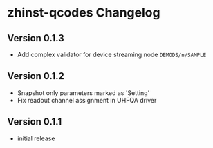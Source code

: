 # zhinst-qcodes Changelog

## Version 0.1.3
* Add complex validator for device streaming node `DEMODS/n/SAMPLE`

## Version 0.1.2
* Snapshot only parameters marked as 'Setting'
* Fix readout channel assignment in UHFQA driver

## Version 0.1.1
* initial release 

